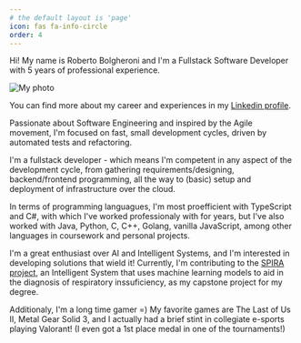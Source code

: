 ```yaml
---
# the default layout is 'page'
icon: fas fa-info-circle
order: 4
---
```


Hi! My name is Roberto Bolgheroni and I'm a Fullstack Software Developer with 5 years of professional experience.

![My photo](https://imgur.com/a/4mz8vrk "Me!")

You can find more about my career and experiences in my [Linkedin profile](https://www.linkedin.com/in/r-bolgheroni/).

Passionate about Software Engineering and inspired by the Agile movement, I'm focused on fast, small development cycles, driven by automated tests and refactoring. 

I'm a fullstack developer - which means I'm competent in any aspect of the development cycle, from gathering requirements/designing, backend/frontend programming, all the way to (basic) setup and deployment of infrastructure over the cloud.

In terms of programming languagues, I'm most proefficient with TypeScript and C#, with which I've worked professionaly with for years, but I've also worked with Java, Python, C, C++, Golang, vanilla JavaScript, among other languages in coursework and personal projects.

I'm a great enthusiast over AI and Intelligent Systems, and I'm interested in developing solutions that wield it! 
Currently, I'm contributing to the [SPIRA project](https://github.com/spirabr), an Intelligent System that uses machine learning models to aid in the diagnosis of respiratory inssuficiency, as my capstone project for my degree. 

Additionaly, I'm a long time gamer =) My favorite games are The Last of Us II, Metal Gear Solid 3, and I actually had a brief stint in collegiate e-sports playing Valorant! (I even got a 1st place medal in one of the tournaments!)
